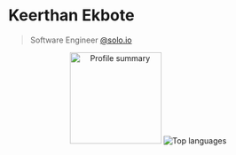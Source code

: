 # Keerthan Ekbote

> Software Engineer [@solo.io](https://github.com/solo-io/)

<div style="margin: auto; text-align: center">
    <span>
        <img alt="Profile summary" height="165" src="https://github-readme-stats.vercel.app/api?username=saiskee&show_icons=true&title_color=adbac7&text_color=adbac7&border_color=373e47&icon_color=539bf5&bg_color=22272e" />
    </span>
    <span>
        <img alt="Top languages" src="https://github-readme-stats.vercel.app/api/top-langs/?username=saiskee&layout=compact&title_color=adbac7&text_color=adbac7&border_color=373e47&bg_color=22272e" />
    </span>
</div>
